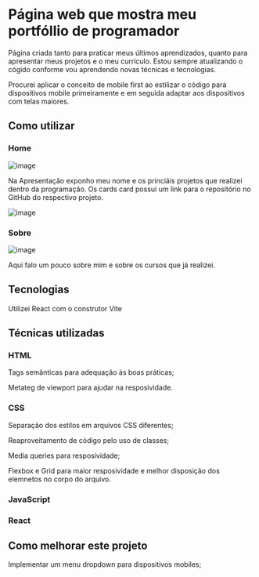 # Página web que mostra meu portfóllio de programador

Página criada tanto para praticar meus últimos aprendizados, quanto para apresentar meus projetos e o meu currículo. Estou sempre atualizando o cógido conforme vou aprendendo novas técnicas e tecnologias.

Procurei aplicar o conceito de mobile first ao estilizar o código para dispositivos mobile primeiramente e em seguida adaptar aos dispositivos com telas maiores.

## Como utilizar

### Home
![image](https://user-images.githubusercontent.com/115307935/220771941-fc8bdd5d-07a4-49e6-984e-73aca0d6003d.png)

Na Apresentação exponho meu nome e os princiáis projetos que realizei dentro da programação. Os cards card possui um link para o repositório no GitHub do respectivo projeto.

![image](https://user-images.githubusercontent.com/115307935/220772674-ccde8eaf-bb01-4c47-a627-e53e005ae751.png)

### Sobre
![image](https://user-images.githubusercontent.com/115307935/220772865-a6d235a3-9318-465e-a3d5-971e5b90597c.png)

Aqui falo um pouco sobre mim e sobre os cursos que já realizei.

## Tecnologias

Utilizei React com o construtor Vite

## Técnicas utilizadas

### HTML

Tags semânticas para adequação às boas práticas;

Metateg de viewport para ajudar na resposividade.

### CSS

Separação dos estilos em arquivos CSS diferentes;

Reaproveitamento de código pelo uso de classes;

Media queries para resposividade;

Flexbox e Grid para maior resposividade e melhor disposição dos elemnetos no corpo do arquivo.

### JavaScript

### React

## Como melhorar este projeto

Implementar um menu dropdown para dispositivos mobiles;
